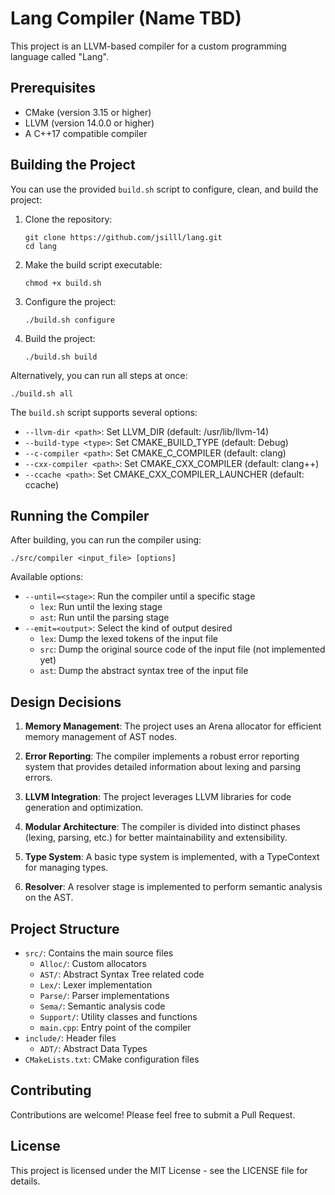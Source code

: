 [//]: # (TODO: Update README)

# Lang Compiler (Name TBD)

This project is an LLVM-based compiler for a custom programming language called "Lang".

## Prerequisites

- CMake (version 3.15 or higher)
- LLVM (version 14.0.0 or higher)
- A C++17 compatible compiler

## Building the Project

You can use the provided `build.sh` script to configure, clean, and build the project:

1. Clone the repository:
   ```
   git clone https://github.com/jsilll/lang.git
   cd lang
   ```

2. Make the build script executable:
   ```
   chmod +x build.sh
   ```

3. Configure the project:
   ```
   ./build.sh configure
   ```

4. Build the project:
   ```
   ./build.sh build
   ```

Alternatively, you can run all steps at once:
```
./build.sh all
```

The `build.sh` script supports several options:
- `--llvm-dir <path>`: Set LLVM_DIR (default: /usr/lib/llvm-14)
- `--build-type <type>`: Set CMAKE_BUILD_TYPE (default: Debug)
- `--c-compiler <path>`: Set CMAKE_C_COMPILER (default: clang)
- `--cxx-compiler <path>`: Set CMAKE_CXX_COMPILER (default: clang++)
- `--ccache <path>`: Set CMAKE_CXX_COMPILER_LAUNCHER (default: ccache)

## Running the Compiler

After building, you can run the compiler using:

```
./src/compiler <input_file> [options]
```

Available options:
- `--until=<stage>`: Run the compiler until a specific stage
  - `lex`: Run until the lexing stage
  - `ast`: Run until the parsing stage
- `--emit=<output>`: Select the kind of output desired
  - `lex`: Dump the lexed tokens of the input file
  - `src`: Dump the original source code of the input file (not implemented yet)
  - `ast`: Dump the abstract syntax tree of the input file

## Design Decisions

1. **Memory Management**: The project uses an Arena allocator for efficient memory management of AST nodes.

2. **Error Reporting**: The compiler implements a robust error reporting system that provides detailed information about lexing and parsing errors.

3. **LLVM Integration**: The project leverages LLVM libraries for code generation and optimization.

4. **Modular Architecture**: The compiler is divided into distinct phases (lexing, parsing, etc.) for better maintainability and extensibility.

5. **Type System**: A basic type system is implemented, with a TypeContext for managing types.

6. **Resolver**: A resolver stage is implemented to perform semantic analysis on the AST.

## Project Structure

- `src/`: Contains the main source files
  - `Alloc/`: Custom allocators
  - `AST/`: Abstract Syntax Tree related code
  - `Lex/`: Lexer implementation
  - `Parse/`: Parser implementations
  - `Sema/`: Semantic analysis code
  - `Support/`: Utility classes and functions
  - `main.cpp`: Entry point of the compiler
- `include/`: Header files
  - `ADT/`: Abstract Data Types
- `CMakeLists.txt`: CMake configuration files

## Contributing

Contributions are welcome! Please feel free to submit a Pull Request.

## License

This project is licensed under the MIT License - see the LICENSE file for details.
